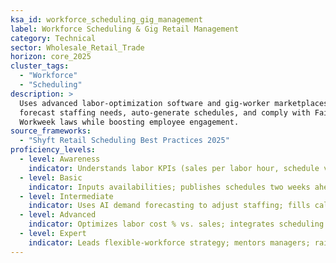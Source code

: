 ```yaml
---
ksa_id: workforce_scheduling_gig_management
label: Workforce Scheduling & Gig Retail Management
category: Technical
sector: Wholesale_Retail_Trade
horizon: core_2025
cluster_tags:
  - "Workforce"
  - "Scheduling"
description: >
  Uses advanced labor-optimization software and gig-worker marketplaces to
  forecast staffing needs, auto-generate schedules, and comply with Fair
  Workweek laws while boosting employee engagement.
source_frameworks:
  - "Shyft Retail Scheduling Best Practices 2025"
proficiency_levels:
  - level: Awareness
    indicator: Understands labor KPIs (sales per labor hour, schedule variance); explains gig shift concept.
  - level: Basic
    indicator: Inputs availabilities; publishes schedules two weeks ahead per Fair Workweek ordinance.
  - level: Intermediate
    indicator: Uses AI demand forecasting to adjust staffing; fills call-outs via gig app within 1 h.
  - level: Advanced
    indicator: Optimizes labor cost % vs. sales; integrates scheduling API with POS for real-time adherence.
  - level: Expert
    indicator: Leads flexible-workforce strategy; mentors managers; raises retention 15 % while cutting overtime 20 %.
---
```

